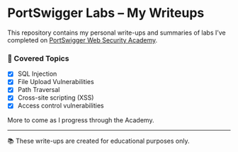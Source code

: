 # PortSwigger Labs – My Writeups

This repository contains my personal write-ups and summaries of labs I’ve completed on [PortSwigger Web Security Academy](https://portswigger.net/web-security).

### 🔐 Covered Topics

- [x] SQL Injection
- [x] File Upload Vulnerabilities
- [x] Path Traversal
- [x] Cross-site scripting (XSS)
- [x] Access control vulnerabilities

More to come as I progress through the Academy.

---

📚 These write-ups are created for educational purposes only.
